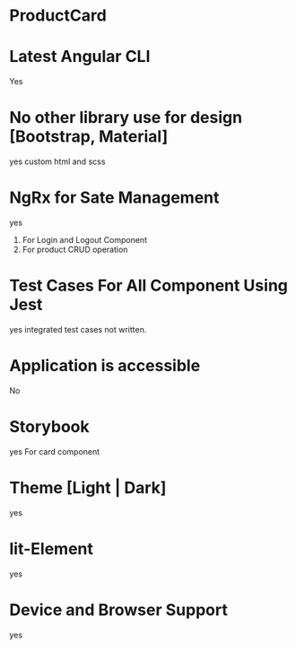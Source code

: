 # ProductCard

# Latest Angular CLI

Yes

# No other library use for design [Bootstrap, Material]

yes custom html and scss

# NgRx for Sate Management

yes

1. For Login and Logout Component
2. For product CRUD operation

# Test Cases For All Component Using Jest

yes integrated test cases not written.

# Application is accessible

No

# Storybook

yes For card component

# Theme [Light | Dark]

yes

# lit-Element

yes

# Device and Browser Support

yes
